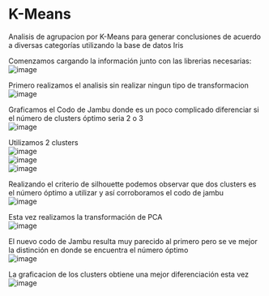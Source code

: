 # K-Means

Analisis de agrupacion por K-Means para generar conclusiones de acuerdo a diversas categorías utilizando la base de datos Iris

Comenzamos cargando la información junto con las librerias necesarias:
<br>![image](https://github.com/user-attachments/assets/7118964e-bafc-4fe6-aa94-dd81ad8e49bb)

Primero realizamos el analisis sin realizar ningun tipo de transformacion
<br>![image](https://github.com/user-attachments/assets/697e5960-bf6f-4f2f-a586-5e06445c0427)

Graficamos el Codo de Jambu donde es un poco complicado diferenciar si el número de
clusters óptimo seria 2 o 3
<br>![image](https://github.com/user-attachments/assets/219bc47c-d39a-4a9d-806a-3e0a17a5c71c)

Utilizamos 2 clusters
<br>![image](https://github.com/user-attachments/assets/d567c7c7-24ca-459d-9105-8043b55596dc)
<br>![image](https://github.com/user-attachments/assets/6d8e7947-b600-4db5-aac5-759af0d2a74d)
<br>![image](https://github.com/user-attachments/assets/3dafa23f-f84f-47be-97c8-48baaa925d90)

Realizando el criterio de silhouette podemos observar que dos clusters es el número óptimo a utilizar y así corroboramos el codo de jambu
<br>![image](https://github.com/user-attachments/assets/9ff3f8ae-a992-4c7d-a4b3-f53adbeaa033)

Esta vez realizamos la transformación de PCA
<br>![image](https://github.com/user-attachments/assets/0d3b4e7c-3397-4e2e-95cc-a0a5f827ceaa)

El nuevo codo de Jambu resulta muy parecido al primero pero se ve mejor la distinción en donde se encuentra el número óptimo
<br>![image](https://github.com/user-attachments/assets/51394190-fed1-4a3b-98d5-a4bdf3ae918a)

La graficacion de los clusters obtiene una mejor diferenciación esta vez
<br>![image](https://github.com/user-attachments/assets/a70d1898-bd64-413f-aa90-2aac7b6da3c5)

